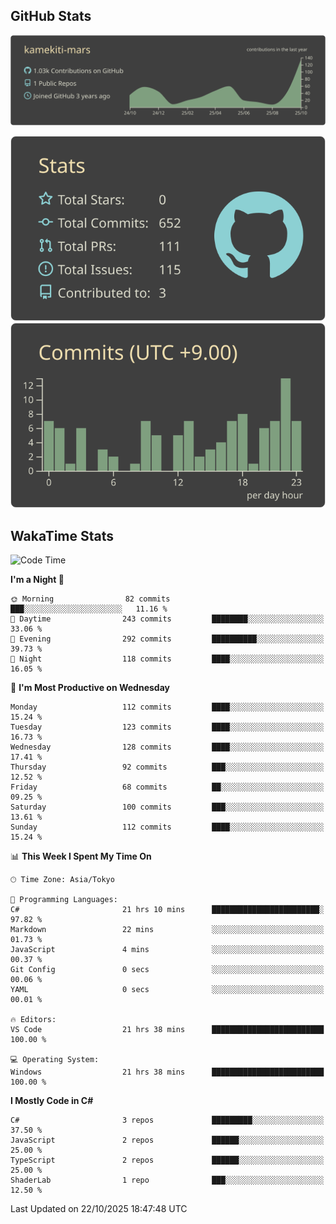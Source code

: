 ## GitHub Stats
[![](https://raw.githubusercontent.com/kamekiti-mars/kamekiti-mars/main/profile-summary-card-output/zenburn/0-profile-details.svg)](https://github.com/vn7n24fzkq/github-profile-summary-cards)
<!-- [![](https://raw.githubusercontent.com/kamekiti-mars/kamekiti-mars/main/profile-summary-card-output/zenburn/1-repos-per-language.svg)](https://github.com/vn7n24fzkq/github-profile-summary-cards) [![](https://raw.githubusercontent.com/kamekiti-mars/kamekiti-mars/main/profile-summary-card-output/zenburn/2-most-commit-language.svg)](https://github.com/vn7n24fzkq/github-profile-summary-cards) -->
[![](https://raw.githubusercontent.com/kamekiti-mars/kamekiti-mars/main/profile-summary-card-output/zenburn/3-stats.svg)](https://github.com/vn7n24fzkq/github-profile-summary-cards) [![](https://raw.githubusercontent.com/kamekiti-mars/kamekiti-mars/main/profile-summary-card-output/zenburn/4-productive-time.svg)](https://github.com/vn7n24fzkq/github-profile-summary-cards)

## WakaTime Stats
<!--START_SECTION:waka-->
![Code Time](http://img.shields.io/badge/Code%20Time-325%20hrs%2038%20mins-blue)

**I'm a Night 🦉** 

```text
🌞 Morning                82 commits          ███░░░░░░░░░░░░░░░░░░░░░░   11.16 % 
🌆 Daytime                243 commits         ████████░░░░░░░░░░░░░░░░░   33.06 % 
🌃 Evening                292 commits         ██████████░░░░░░░░░░░░░░░   39.73 % 
🌙 Night                  118 commits         ████░░░░░░░░░░░░░░░░░░░░░   16.05 % 
```
📅 **I'm Most Productive on Wednesday** 

```text
Monday                   112 commits         ████░░░░░░░░░░░░░░░░░░░░░   15.24 % 
Tuesday                  123 commits         ████░░░░░░░░░░░░░░░░░░░░░   16.73 % 
Wednesday                128 commits         ████░░░░░░░░░░░░░░░░░░░░░   17.41 % 
Thursday                 92 commits          ███░░░░░░░░░░░░░░░░░░░░░░   12.52 % 
Friday                   68 commits          ██░░░░░░░░░░░░░░░░░░░░░░░   09.25 % 
Saturday                 100 commits         ███░░░░░░░░░░░░░░░░░░░░░░   13.61 % 
Sunday                   112 commits         ████░░░░░░░░░░░░░░░░░░░░░   15.24 % 
```


📊 **This Week I Spent My Time On** 

```text
🕑︎ Time Zone: Asia/Tokyo

💬 Programming Languages: 
C#                       21 hrs 10 mins      ████████████████████████░   97.82 % 
Markdown                 22 mins             ░░░░░░░░░░░░░░░░░░░░░░░░░   01.73 % 
JavaScript               4 mins              ░░░░░░░░░░░░░░░░░░░░░░░░░   00.37 % 
Git Config               0 secs              ░░░░░░░░░░░░░░░░░░░░░░░░░   00.06 % 
YAML                     0 secs              ░░░░░░░░░░░░░░░░░░░░░░░░░   00.01 % 

🔥 Editors: 
VS Code                  21 hrs 38 mins      █████████████████████████   100.00 % 

💻 Operating System: 
Windows                  21 hrs 38 mins      █████████████████████████   100.00 % 
```

**I Mostly Code in C#** 

```text
C#                       3 repos             █████████░░░░░░░░░░░░░░░░   37.50 % 
JavaScript               2 repos             ██████░░░░░░░░░░░░░░░░░░░   25.00 % 
TypeScript               2 repos             ██████░░░░░░░░░░░░░░░░░░░   25.00 % 
ShaderLab                1 repo              ███░░░░░░░░░░░░░░░░░░░░░░   12.50 % 
```




 Last Updated on 22/10/2025 18:47:48 UTC
<!--END_SECTION:waka-->
